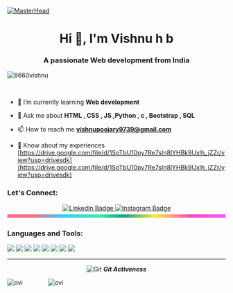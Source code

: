 
[![MasterHead](https://camo.githubusercontent.com/48ec00ed4c84e771db4a1db90b56352923a8d644452a32b434d68e97006c9337/68747470733a2f2f63686b736b696c6c732e636f6d2f77702d636f6e74656e742f75706c6f6164732f323032302f30342f504e432d416e696d617465642d42616e6e6572732e676966)](https://8660vishnu.github.io/portfolio/)

<h1 align="center">Hi 👋, I'm Vishnu h b</h1>
<h3 align="center">A passionate Web development from India</h3>

<p align="left"> <img src="https://komarev.com/ghpvc/?username=8660vishnu&label=Profile%20views&color=0e75b6&style=flat" alt="8660vishnu" /> </p>

<p align="left"> <a href="https://twitter.com/" target="blank"><img src="https://img.shields.io/twitter/follow/?logo=twitter&style=for-the-badge" alt="" /></a> </p>

- 🌱 I’m currently learning **Web development**

- 💬 Ask me about **HTML , CSS , JS ,Python , c , Bootstrap , SQL**

- 📫 How to reach me **vishnupoojary9739@gmail.com**

- 📄 Know about my experiences [https://drive.google.com/file/d/1SoTbU10py7Re7sIn8lYHBk9Uxlh_jZZr/view?usp=drivesdk](https://drive.google.com/file/d/1SoTbU10py7Re7sIn8lYHBk9Uxlh_jZZr/view?usp=drivesdk)

<h3 align="left">Let's Connect:</h3>

<div id="badges" align = "center">
  <a href="https://linkedin.com/in/vishnu poojary">
    <img src="https://img.shields.io/badge/LinkedIn-blue?style=for-the-badge&logo=linkedin&logoColor=white" alt="LinkedIn Badge"/>
  </a>
  <a href="https://instagram.com/vishnu_hb_">
    <img src="https://img.shields.io/badge/Instagram-blue?style=for-the-badge&logo=Instagram&logoColor=purple" alt="Instagram Badge"/>
  </a>
  
  <!-- <a href="#">
    <img src="https://img.shields.io/badge/HackerEarth-B9B3A6?style=for-the-badge&logo=HackerEarth" alt="gfg Badge"/>
  </a>
  <a href="#">
    <img src="https://img.shields.io/badge/LeetCode-1A1A1A?style=for-the-badge&logo=LeetCode" alt="gfg Badge"/>
  </a> -->

</div>
<img src="https://github.com/ArshErgon/ArshErgon/blob/main/assets/header/lineBar.png" width="100%" height="8px"/>

<h3 align="left">Languages and Tools:</h3>

[![](https://img.shields.io/badge/C--A8B9CC?style=for-the-badge&logo=C)](#) 
[![](https://img.shields.io/badge/Python--3776AB?style=for-the-badge&logo=Python)](#) 
[![](https://img.shields.io/badge/html--E34F26?style=for-the-badge&logo=HTML5)](#) 
[![](https://img.shields.io/badge/CSS--1572B6?style=for-the-badge&logo=CSS3)](#) 
[![](https://img.shields.io/badge/JavaScript--F7DF1E?style=for-the-badge&logo=JavaScript)](#) 
[![](https://img.shields.io/badge/Bootstrap--7952B3?style=for-the-badge&logo=Bootstrap)](#) 
[![](https://img.shields.io/badge/git--F05032?style=for-the-badge&logo=git)](#) 
[![](https://img.shields.io/badge/MySQL--4479A1?style=for-the-badge&logo=MySQL)](#) 
<hr>
<p align="center">
<img src="https://media.giphy.com/media/W5eoZHPpUx9sapR0eu/giphy.gif" width="30px" alt="Git"/>&nbsp;<i><b>Git Activeness</b></i></p>
 
<p><img align="left" src="https://github-readme-stats.vercel.app/api/top-langs?username=8660vishnu&show_icons=true&locale=en&layout=compact&theme=gruvbox&include_all_commits=true&count_private=true" alt="ovi" /></p>
<p>
<img align="right" src="https://github-readme-stats.vercel.app/api?username=8660vishnu&show_icons=true&locale=en&theme=gruvbox&include_all_commits=true&count_private=true" alt="ovi" width="410" /></p>






